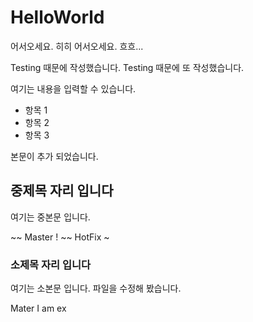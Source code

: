 # HelloWorld

어서오세요. 히히
어서오세요. 흐흐...

Testing 때문에 작성했습니다.
Testing 때문에 또 작성했습니다.

여기는 내용을 입력할 수 있습니다.

- 항목 1
- 항목 2
- 항목 3

본문이 추가 되었습니다.

## 중제목 자리 입니다

여기는 중본문 입니다.

~~ Master !
~~ HotFix ~

### 소제목 자리 입니다

여기는 소본문 입니다.
파일을 수정해 봤습니다.

Mater
I am ex
